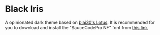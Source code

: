 # Black Iris

A opinionated dark theme based on [blai30's Lotus](https://github.com/blai30/Lotus-Theme).
It is recommended for you to download and install the "SauceCodePro NF" font from [this link](https://github.com/ryanoasis/nerd-fonts/releases/download/v2.2.2/SourceCodePro.zip)
